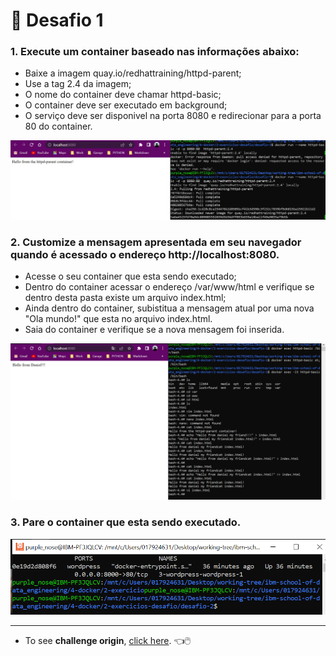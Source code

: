 # :whale: Desafio 1

### 1. Execute um container baseado nas informações abaixo:
* Baixe a imagem quay.io/redhattraining/httpd-parent;
* Use a tag 2.4 da imagem;
* O nome do container deve chamar httpd-basic;
* O container deve ser executado em background;
* O serviço deve ser disponivel na porta 8080 e redirecionar para a porta 80 do container.

![baixando imagem](./images/1.png)

### 2. Customize a mensagem apresentada em seu navegador quando é acessado o endereço http://localhost:8080.

* Acesse o seu container que esta sendo executado;
* Dentro do container acessar o endereço /var/www/html e verifique se dentro desta pasta existe um arquivo index.html;
* Ainda dentro do container, subistitua a mensagem atual por uma nova "Ola mundo!" que esta no arquivo index.html.
* Saia do container e verifique se a nova mensagem foi inserida.

![editando index.html](./images/2.png)

### 3. Pare o container que esta sendo executado.
![editando index.html](./images/3.png)

***

* To see **challenge origin**, [click here](https://github.com/ricardocapeli/DockerStart/blob/main/exercicios/2_Desafio.md). :point_left::computer_mouse:
